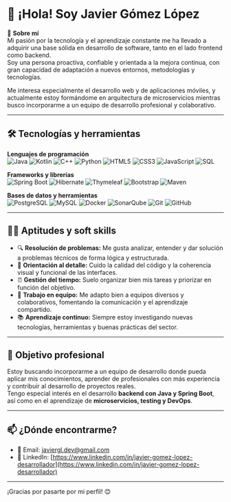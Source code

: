 # 👋 ¡Hola! Soy Javier Gómez López

🎯 **Sobre mí**  
Mi pasión por la tecnología y el aprendizaje constante me ha llevado a adquirir una base sólida en desarrollo de software, tanto en el lado frontend como backend.  
Soy una persona proactiva, confiable y orientada a la mejora continua, con gran capacidad de adaptación a nuevos entornos, metodologías y tecnologías.  

Me interesa especialmente el desarrollo web y de aplicaciones móviles, y actualmente estoy formándome en arquitectura de microservicios mientras busco incorporarme a un equipo de desarrollo profesional y colaborativo.

---

## 🛠️ Tecnologías y herramientas

**Lenguajes de programación**  
![Java](https://img.shields.io/badge/Java-%23ED8B00.svg?style=flat&logo=java&logoColor=white)
![Kotlin](https://img.shields.io/badge/Kotlin-%230095D5.svg?style=flat&logo=kotlin&logoColor=white)
![C++](https://img.shields.io/badge/C++-00599C?style=flat&logo=c%2B%2B&logoColor=white)
![Python](https://img.shields.io/badge/Python-3776AB?style=flat&logo=python&logoColor=white)
![HTML5](https://img.shields.io/badge/HTML5-E34F26?style=flat&logo=html5&logoColor=white)
![CSS3](https://img.shields.io/badge/CSS3-1572B6?style=flat&logo=css3&logoColor=white)
![JavaScript](https://img.shields.io/badge/JavaScript-F7DF1E?style=flat&logo=javascript&logoColor=black)
![SQL](https://img.shields.io/badge/SQL-4479A1?style=flat&logo=mysql&logoColor=white)

**Frameworks y librerías**  
![Spring Boot](https://img.shields.io/badge/Spring_Boot-6DB33F?style=flat&logo=spring-boot&logoColor=white)
![Hibernate](https://img.shields.io/badge/Hibernate-59666C?style=flat&logo=hibernate&logoColor=white)
![Thymeleaf](https://img.shields.io/badge/Thymeleaf-005F0F?style=flat)
![Bootstrap](https://img.shields.io/badge/Bootstrap-7952B3?style=flat&logo=bootstrap&logoColor=white)
![Maven](https://img.shields.io/badge/Maven-C71A36?style=flat&logo=apachemaven&logoColor=white)

**Bases de datos y herramientas**  
![PostgreSQL](https://img.shields.io/badge/PostgreSQL-316192?style=flat&logo=postgresql&logoColor=white)
![MySQL](https://img.shields.io/badge/MySQL-4479A1?style=flat&logo=mysql&logoColor=white)
![Docker](https://img.shields.io/badge/Docker-2496ED?style=flat&logo=docker&logoColor=white)
![SonarQube](https://img.shields.io/badge/SonarQube-4E9BCD?style=flat&logo=sonarqube&logoColor=white)
![Git](https://img.shields.io/badge/Git-F05032?style=flat&logo=git&logoColor=white)
![GitHub](https://img.shields.io/badge/GitHub-181717?style=flat&logo=github&logoColor=white)

---

## 👨‍💻 Aptitudes y soft skills

- 🔍 **Resolución de problemas:** Me gusta analizar, entender y dar solución a problemas técnicos de forma lógica y estructurada.  
- 🎯 **Orientación al detalle:** Cuido la calidad del código y la coherencia visual y funcional de las interfaces.  
- ⏰ **Gestión del tiempo:** Suelo organizar bien mis tareas y priorizar en función del objetivo.  
- 🤝 **Trabajo en equipo:** Me adapto bien a equipos diversos y colaborativos, fomentando la comunicación y el aprendizaje compartido.  
- 📚 **Aprendizaje continuo:** Siempre estoy investigando nuevas tecnologías, herramientas y buenas prácticas del sector.

---

## 🚀 Objetivo profesional

Estoy buscando incorporarme a un equipo de desarrollo donde pueda aplicar mis conocimientos, aprender de profesionales con más experiencia y contribuir al desarrollo de proyectos reales.  
Tengo especial interés en el desarrollo **backend con Java y Spring Boot**, así como en el aprendizaje de **microservicios, testing y DevOps**.

---

## 📫 ¿Dónde encontrarme?

- 📧 Email: javiergl.dev@gmail.com
- 🔗 LinkedIn: [https://www.linkedin.com/in/javier-gomez-lopez-desarrollador](https://www.linkedin.com/in/javier-gomez-lopez-desarrollador)

---

¡Gracias por pasarte por mi perfil! 😊
